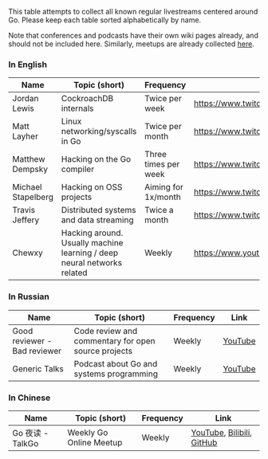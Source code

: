 This table attempts to collect all known regular livestreams centered around Go. Please keep each table sorted alphabetically by name.

Note that conferences and podcasts have their own wiki pages already, and should not be included here. Similarly, meetups are already collected [here](https://www.meetup.com/topics/go/).

### In English

|        Name        |    Topic (short)                |       Frequency      | Link | 
|--------------------|---------------------------------|----------------------|------|
| Jordan Lewis       | CockroachDB internals           | Twice per week       | https://www.twitch.tv/large__data__bank |
| Matt Layher        | Linux networking/syscalls in Go | Twice per month      | https://www.twitch.tv/mdlayher |
| Matthew Dempsky    | Hacking on the Go compiler      | Three times per week | https://www.twitch.tv/mdempsky |
| Michael Stapelberg | Hacking on OSS projects         | Aiming for 1x/month  | https://www.twitch.tv/stapelberg |
| Travis Jeffery     | Distributed systems and data streaming | Twice a month | https://www.twitch.tv/travisjeffery |
| Chewxy             | Hacking around. Usually machine learning / deep neural networks related | Weekly | https://www.youtube.com/chewxy |

### In Russian

|        Name        |    Topic (short)                |       Frequency      | Link | 
|--------------------|---------------------------------|----------------------|------|
| Good reviewer - Bad reviewer | Code review and commentary for open source projects | Weekly | [YouTube](https://www.youtube.com/channel/UC8_A5W8g7UV0pk0uL66iQAQ) |
| Generic Talks | Podcast about Go and systems programming | Weekly | [YouTube](https://www.youtube.com/channel/UCLW_8skJ-sIHXACL7HZqchA) |

### In Chinese

|        Name        |    Topic (short)                |       Frequency      | Link | 
|--------------------|---------------------------------|----------------------|------|
| Go 夜读 - TalkGo | Weekly Go Online Meetup | Weekly | [YouTube](https://www.youtube.com/c/talkgo_night), [Bilibili](https://space.bilibili.com/326749661), [GitHub](https://github.com/talkgo/night) |

